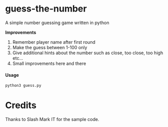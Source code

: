 # guess-the-number
A simple number guessing game written in python

**Improvements**
1) Remember player name after first round
2) Make the guess between 1-100 only
3) Give additional hints about the number such as close, too close, too high etc...
4) Small improvements here and there
		
#### Usage
`python3 guess.py`

# Credits
Thanks to Slash Mark IT for the sample code.
